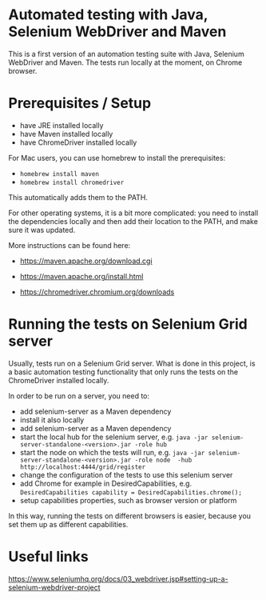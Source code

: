 # Automated testing with Java, Selenium WebDriver and Maven

This is a first version of an automation testing suite with Java, Selenium WebDriver and Maven. The tests run locally at the moment, on Chrome browser. 

# Prerequisites / Setup 

- have JRE installed locally 
- have Maven installed locally
- have ChromeDriver installed locally

For Mac users, you can use homebrew to install the prerequisites:

* `homebrew install maven`
* `homebrew install chromedriver`

This automatically adds them to the PATH. 

For other operating systems, it is a bit more complicated: you need to install the dependencies locally and then add their location to the PATH, and make sure it was updated. 

More instructions can be found here:

* https://maven.apache.org/download.cgi

* https://maven.apache.org/install.html 

* https://chromedriver.chromium.org/downloads

# Running the tests on Selenium Grid server 

Usually, tests run on a Selenium Grid server. What is done in this project, is a basic automation testing functionality that only runs the tests on the ChromeDriver installed locally. 

In order to be run on a server, you need to:
* add selenium-server as a Maven dependency
* install it also locally
* add selenium-server as a Maven dependency
* start the local hub for the selenium server, e.g. `java -jar selenium-server-standalone-<version>.jar -role hub`
* start the node on which the tests will run, e.g. `java -jar selenium-server-standalone-<version>.jar -role node  -hub http://localhost:4444/grid/register`
* change the configuration of the tests to use this selenium server  
* add Chrome for example in DesiredCapabilities, e.g. `DesiredCapabilities capability = DesiredCapabilities.chrome();` 
* setup capabilities properties, such as browser version or platform 

In this way, running the tests on different browsers is easier, because you set them up as different capabilities. 


# Useful links

https://www.seleniumhq.org/docs/03_webdriver.jsp#setting-up-a-selenium-webdriver-project









